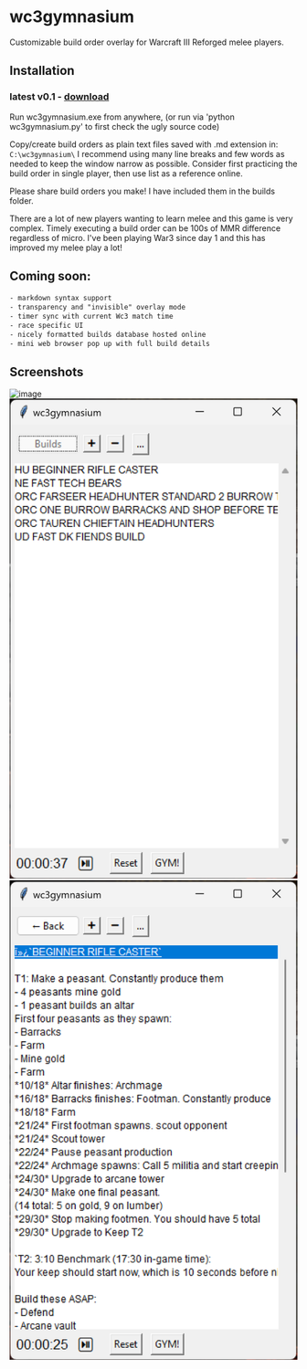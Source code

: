 # wc3gymnasium
Customizable build order overlay for Warcraft III Reforged melee players.


## Installation
###	latest v0.1 - [download](https://github.com/cegees/wc3gymnasium/raw/main/wc3gymnasium.exe)

Run wc3gymnasium.exe from anywhere, (or run via 'python wc3gymnasium.py' to first check the ugly source code)

Copy/create build orders as plain text files saved with .md extension in: 
	`C:\wc3gymnasium\`
I recommend using many line breaks and few words as needed to keep the window narrow as possible. 
Consider first practicing the build order in single player, then use list as a reference online.  

Please share build orders you make! I have included them in the builds folder.


There are a lot of new players wanting to learn melee and this game is very complex. Timely executing a build order can be 100s of MMR difference regardless of micro. I've been playing War3 since day 1 and this has improved my melee play a lot!


## Coming soon:
	- markdown syntax support 
	- transparency and "invisible" overlay mode
	- timer sync with current Wc3 match time
	- race specific UI
 	- nicely formatted builds database hosted online
  	- mini web browser pop up with full build details

## Screenshots
![image](https://raw.githubusercontent.com/cegees/wc3gymnasium/main/Assets/wc3gymnasium.v0.1.screenshot.ingame.jpg)
![image](https://raw.githubusercontent.com/cegees/wc3gymnasium/main/Assets/screenshots1-v0.1.png) ![image](https://raw.githubusercontent.com/cegees/wc3gymnasium/main/Assets/screenshots-v0.1.png)
